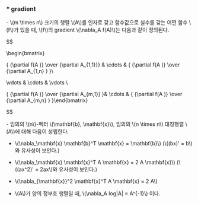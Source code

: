 ### * gradient

\- \\(m \times n\\) 크기의 행렬 \\(A\\)를 인자로 갖고 함수값으로 실수를 갖는 어떤 함수 \\(f\\)가 있을 때, \\(f\\)의 gradient \\(\nabla_A f(A)\\)는 다음과 같이 정의된다.

$$


\begin{bmatrix}

{ {\partial f(A )} \over {\partial A_{1,1}}} &  \cdots & { {\partial f(A )} \over {\partial A_{1,n} } }\\

\vdots & \cdots & \vdots \\

{ {\partial f(A )} \over {\partial A_{m,1}} }& \cdots & { {\partial f(A )} \over {\partial A_{m,n} } }\end{bmatrix}


$$

\- 임의의 \\(n\\)-벡터 \\(\mathbf{b}, \mathbf{x}\\), 임의의 \\(n \times n\\) 대칭행렬 \\(A\\)에 대해 다음이 성립한다.

- \\(\nabla_\mathbf{x} \mathbf{b}^T \mathbf{x} = \mathbf{b}\\) (\\((bx)' = b\\)와 유사성이 보인다.)

- \\(\nabla_\mathbf{x} \mathbf{x}^T A \mathbf{x} = 2 A \mathbf{x}\\) (\\((ax^2)' = 2ax\\)와 유사성이 보인다.)

- \\(\nabla_{\mathbf{x}}^2 \mathbf{x}^T A \mathbf{x} = 2 A\\)


- \\(A\\)가 양의 정부호 행렬일 때, \\(\nabla_A log\|A\|  = A^{-1}\\) 이다.
